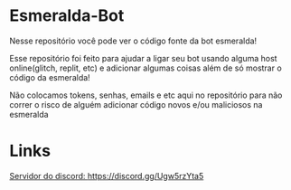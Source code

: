 # Esmeralda-Bot
Nesse repositório você pode ver o código fonte da bot esmeralda! <br>

Esse repositório foi feito para ajudar a ligar seu bot usando alguma host online(glitch, replit, etc) e adicionar algumas coisas além de só mostrar o código da esmeralda!

Não colocamos tokens, senhas, emails e etc aqui no repositório para não correr o risco de alguém adicionar código novos e/ou maliciosos na esmeralda 

# Links
<a href="https://discord.gg/Ugw5rzYta5">Servidor do discord: https://discord.gg/Ugw5rzYta5
